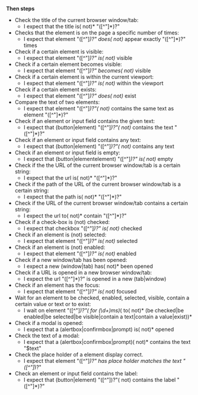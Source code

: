 **Then steps**
- Check the title of the current browser window/tab:
  - I expect that the title is( not)* "([^"]*)?"
- Checks that the element is on the page a specific number of times:
  - I expect that element "([^"]*)?" does( not)* appear exactly "([^"]*)?" times
- Check if a certain element is visible:
  - I expect that element "([^"]*)?" is( not)* visible
- Check if a certain element becomes visible:
  - I expect that element "([^"]*)?" becomes( not)* visible
- Check if a certain element is within the current viewport:
  - I expect that element "([^"]*)?" is( not)* within the viewport
- Check if a certain element exists:
  - I expect that element "([^"]*)?" does( not)* exist
- Compare the text of two elements:
  - I expect that element "([^"]*)?"( not)* contains the same text as element "([^"]*)?"
- Check if an element or input field contains the given text:
  - I expect that (button|element) "([^"]*)?"( not)* contains the text "([^"]*)?"
- Check if an element or input field contains any text:
  - I expect that (button|element) "([^"]*)?"( not)* contains any text
- Check if an element or input field is empty:
  - I expect that (button|elementelement) "([^"]*)?" is( not)* empty
- Check if the the URL of the current browser window/tab is a certain string:
  - I expect that the url is( not)* "([^"]*)?"
- Check if the path of the URL of the current browser window/tab is a certain string:
  - I expect that the path is( not)* "([^"]*)?"
- Check if the URL of the current browser window/tab contains a certain string:
  - I expect the url to( not)* contain "([^"]*)?"
- Check if a check-box is (not) checked:
  - I expect that checkbox "([^"]*)?" is( not)* checked
- Check if an element is (not) selected:
  - I expect that element "([^"]*)?" is( not)* selected
- Check if an element is (not) enabled:
  - I expect that element "([^"]*)?" is( not)* enabled
- Check if a new window/tab has been opened:
  - I expect a new (window|tab) has( not)* been opened
- Check if a URL is opened in a new browser window/tab:
  - I expect the url "([^"]*)?" is opened in a new (tab|window)
- Check if an element has the focus:
  - I expect that element "([^"]*)?" is( not)* focused
- Wait for an element to be checked, enabled, selected, visible, contain a certain value or text or to exist:
  - I wait on element "([^"]*)?"( for (\d+)ms)*( to( not)* (be checked|be enabled|be selected|be visible|contain a text|contain a value|exist))*
- Check if a modal is opened:
  - I expect that a (alertbox|confirmbox|prompt) is( not)* opened
- Check the text of a modal:
  - I expect that a (alertbox|confirmbox|prompt)( not)* contains the text "$text"
- Check the place holder of a element display correct.
  - I expect that element "([^"]*)?" has place holder matches the text "([^"]*)?"
- Check an element or input field contains the label:
  - I expect that (button|element) "([^"])?"( not) contains the label "([^"]*)?"
